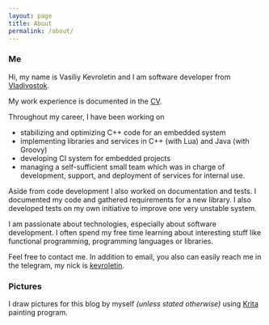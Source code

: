 ```yaml
---
layout: page
title: About
permalink: /about/
---
```


### Me

Hi, my name is Vasiliy Kevroletin and I am software developer from
[Vladivostok](https://en.wikipedia.org/wiki/Vladivostok).

My work experience is documented in the
[CV](https://drive.google.com/file/d/1xQOlXfzTq1xcLtBBYEpBIwzjV7QhOdpb/view?usp=sharing).

Throughout my career, I have been working on

* stabilizing and optimizing C++ code for an embedded system
* implementing libraries and services in C++ (with Lua) and Java (with Groovy)
* developing CI system for embedded projects
* managing a self-sufficient small team which was in charge of development,
  support, and deployment of services for internal use.

Aside from code development I also worked on documentation and tests. I
documented my code and gathered requirements for a new library. I also developed
tests on my own initiative to improve one very unstable system.

I am passionate about technologies, especially about software development. I
often spend my free time learning about interesting stuff like functional
programming, programming languages or libraries.

Feel free to contact me. In addition to email, you also can easily reach me in
the telegram, my nick is
[kevroletin](https://web.telegram.org/#/im?p=@kevroletin).

### Pictures

I draw pictures for this blog by myself *(unless stated otherwise)* using
[Krita](https://krita.org/) painting program.

